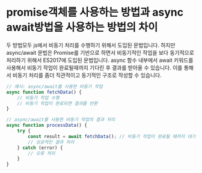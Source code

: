 # promise객체를 사용하는 방법과 async await방법을 사용하는 방법의 차이

두 방법모두 js에서 비동기 처리를 수행하기 위해서 도입된 문법입니다.
하지만 async/await 문법은 Promise를 기반으로 하면서 비동기적인 작업을 보다 동기적으로 처리하기 위해서 ES2017에 도입된 문법입니다. async 함수 내부에서 await 키워드를 사용해서 비동기 작업이 완료될때까지 기다린 후 결과를 받아올 수 있습니다. 이를 통해서 비동기 처리를 좀더 직관적이고 동기적인 구조로 작성할 수 있습니다.

```js
// 예시: async/await를 사용한 비동기 작업
async function fetchData() {
	// 비동기 작업 수행
	// 비동기 작업이 완료되면 결과를 반환
}

// async/await를 사용한 비동기 작업의 결과 처리
async function processData() {
	try {
		const result = await fetchData(); // 비동기 작업이 완료될 때까지 대기하고 결과를 받아옴
		// 성공적인 결과 처리
	} catch (error) {
		// 오류 처리
	}
}
```
